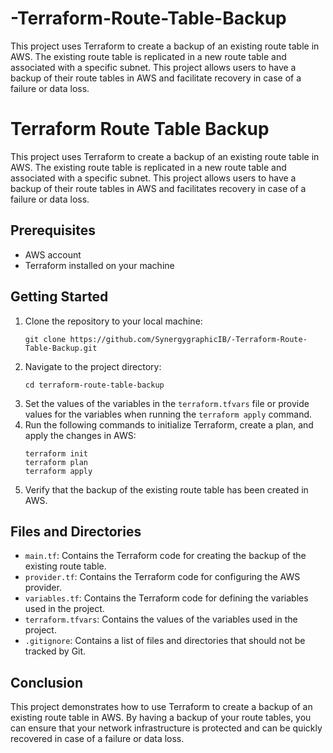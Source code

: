 # -Terraform-Route-Table-Backup
 This project uses Terraform to create a backup of an existing route table in AWS. The existing route table is replicated in a new route table and associated with a specific subnet. This project allows users to have a backup of their route tables in AWS and facilitate recovery in case of a failure or data loss.
# Terraform Route Table Backup

This project uses Terraform to create a backup of an existing route table in AWS. The existing route table is replicated in a new route table and associated with a specific subnet. This project allows users to have a backup of their route tables in AWS and facilitates recovery in case of a failure or data loss.

## Prerequisites
- AWS account
- Terraform installed on your machine

## Getting Started
1. Clone the repository to your local machine:
    ```
    git clone https://github.com/SynergygraphicIB/-Terraform-Route-Table-Backup.git
    ```
2. Navigate to the project directory:
    ```
    cd terraform-route-table-backup
    ```
3. Set the values of the variables in the `terraform.tfvars` file or provide values for the variables when running the `terraform apply` command.
4. Run the following commands to initialize Terraform, create a plan, and apply the changes in AWS:
    ```
    terraform init
    terraform plan
    terraform apply
    ```
5. Verify that the backup of the existing route table has been created in AWS.

## Files and Directories
- `main.tf`: Contains the Terraform code for creating the backup of the existing route table.
- `provider.tf`: Contains the Terraform code for configuring the AWS provider.
- `variables.tf`: Contains the Terraform code for defining the variables used in the project.
- `terraform.tfvars`: Contains the values of the variables used in the project.
- `.gitignore`: Contains a list of files and directories that should not be tracked by Git.

## Conclusion
This project demonstrates how to use Terraform to create a backup of an existing route table in AWS. By having a backup of your route tables, you can ensure that your network infrastructure is protected and can be quickly recovered in case of a failure or data loss.
